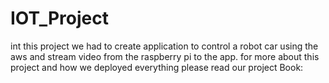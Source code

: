 # IOT_Project
int this project we had to create application to control a robot car using the aws and stream video from the raspberry pi to the app.
for more about this project and how we deployed everything please read our project Book: 

